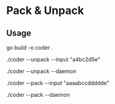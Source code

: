 # Pack & Unpack

## Usage
go build -o coder .


./coder --unpack --input "a4bc2d5e"

./coder --unpack --daemon

./coder --pack --input "aaaabccddddde"

./coder --pack --daemon
